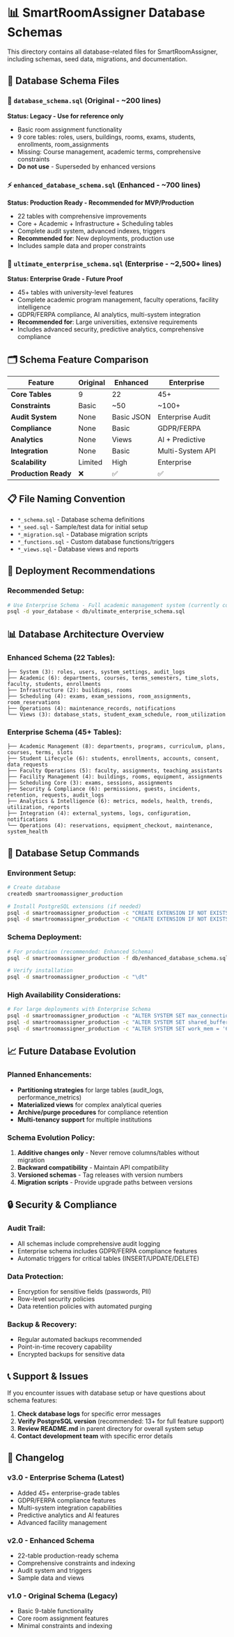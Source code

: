 # 📊 SmartRoomAssigner Database Schemas

This directory contains all database-related files for SmartRoomAssigner, including schemas, seed data, migrations, and documentation.

## 📁 Database Schema Files

### 🎯 `database_schema.sql` (Original - ~200 lines)
**Status: Legacy - Use for reference only**
- Basic room assignment functionality
- 9 core tables: roles, users, buildings, rooms, exams, students, enrollments, room_assignments
- Missing: Course management, academic terms, comprehensive constraints
- **Do not use** - Superseded by enhanced versions

### ⚡ `enhanced_database_schema.sql` (Enhanced - ~700 lines)
**Status: Production Ready - Recommended for MVP/Production**
- 22 tables with comprehensive improvements
- Core + Academic + Infrastructure + Scheduling tables
- Complete audit system, advanced indexes, triggers
- **Recommended for**: New deployments, production use
- Includes sample data and proper constraints

### 🚀 `ultimate_enterprise_schema.sql` (Enterprise - ~2,500+ lines)
**Status: Enterprise Grade - Future Proof**
- 45+ tables with university-level features
- Complete academic program management, faculty operations, facility intelligence
- GDPR/FERPA compliance, AI analytics, multi-system integration
- **Recommended for**: Large universities, extensive requirements
- Includes advanced security, predictive analytics, comprehensive compliance

## 🗂️ Schema Feature Comparison

| Feature | Original | Enhanced | Enterprise |
|---------|----------|----------|------------|
| **Core Tables** | 9 | 22 | 45+ |
| **Constraints** | Basic | ~50 | ~100+ |
| **Audit System** | None | Basic JSON | Enterprise Audit |
| **Compliance** | None | Basic | GDPR/FERPA |
| **Analytics** | None | Views | AI + Predictive |
| **Integration** | None | Basic | Multi-System API |
| **Scalability** | Limited | High | Enterprise |
| **Production Ready** | ❌ | ✅ | ✅ |

## 📋 File Naming Convention

- `*_schema.sql` - Database schema definitions
- `*_seed.sql` - Sample/test data for initial setup
- `*_migration.sql` - Database migration scripts
- `*_functions.sql` - Custom database functions/triggers
- `*_views.sql` - Database views and reports

## 🚀 Deployment Recommendations

### **Recommended Setup:**
```bash
# Use Enterprise Schema - Full academic management system (currently configured in models)
psql -d your_database < db/ultimate_enterprise_schema.sql
```

## 📊 Database Architecture Overview

### **Enhanced Schema (22 Tables):**
```
├── System (3): roles, users, system_settings, audit_logs
├── Academic (6): departments, courses, terms_semesters, time_slots, faculty, students, enrollments
├── Infrastructure (2): buildings, rooms
├── Scheduling (4): exams, exam_sessions, room_assignments, room_reservations
├── Operations (4): maintenance_records, notifications
└── Views (3): database_stats, student_exam_schedule, room_utilization
```

### **Enterprise Schema (45+ Tables):**
```
├── Academic Management (8): departments, programs, curriculum, plans, courses, terms, slots
├── Student Lifecycle (6): students, enrollments, accounts, consent, data_requests
├── Faculty Operations (5): faculty, assignments, teaching_assistants
├── Facility Management (4): buildings, rooms, equipment, assignments
├── Scheduling Core (3): exams, sessions, assignments
├── Security & Compliance (6): permissions, guests, incidents, retention, requests, audit_logs
├── Analytics & Intelligence (6): metrics, models, health, trends, utilization, reports
├── Integration (4): external_systems, logs, configuration, notifications
└── Operations (4): reservations, equipment_checkout, maintenance, system_health
```

## 🔧 Database Setup Commands

### **Environment Setup:**
```bash
# Create database
createdb smartroomassigner_production

# Install PostgreSQL extensions (if needed)
psql -d smartroomassigner_production -c "CREATE EXTENSION IF NOT EXISTS pg_trgm;"
psql -d smartroomassigner_production -c "CREATE EXTENSION IF NOT EXISTS postgis;"
```

### **Schema Deployment:**
```bash
# For production (recommended: Enhanced Schema)
psql -d smartroomassigner_production -f db/enhanced_database_schema.sql

# Verify installation
psql -d smartroomassigner_production -c "\dt"
```

### **High Availability Considerations:**
```bash
# For large deployments with Enterprise Schema
psql -d smartroomassigner_production -c "ALTER SYSTEM SET max_connections = 200;"
psql -d smartroomassigner_production -c "ALTER SYSTEM SET shared_buffers = '2GB';"
psql -d smartroomassigner_production -c "ALTER SYSTEM SET work_mem = '64MB';"
```

## 📈 Future Database Evolution

### **Planned Enhancements:**
- **Partitioning strategies** for large tables (audit_logs, performance_metrics)
- **Materialized views** for complex analytical queries
- **Archive/purge procedures** for compliance retention
- **Multi-tenancy support** for multiple institutions

### **Schema Evolution Policy:**
1. **Additive changes only** - Never remove columns/tables without migration
2. **Backward compatibility** - Maintain API compatibility
3. **Versioned schemas** - Tag releases with version numbers
4. **Migration scripts** - Provide upgrade paths between versions

## 🔒 Security & Compliance

### **Audit Trail:**
- All schemas include comprehensive audit logging
- Enterprise schema includes GDPR/FERPA compliance features
- Automatic triggers for critical tables (INSERT/UPDATE/DELETE)

### **Data Protection:**
- Encryption for sensitive fields (passwords, PII)
- Row-level security policies
- Data retention policies with automated purging

### **Backup & Recovery:**
- Regular automated backups recommended
- Point-in-time recovery capability
- Encrypted backups for sensitive data

## 📞 Support & Issues

If you encounter issues with database setup or have questions about schema features:

1. **Check database logs** for specific error messages
2. **Verify PostgreSQL version** (recommended: 13+ for full feature support)
3. **Review README.md** in parent directory for overall system setup
4. **Contact development team** with specific error details

## 📝 Changelog

### **v3.0 - Enterprise Schema (Latest)**
- Added 45+ enterprise-grade tables
- GDPR/FERPA compliance features
- Multi-system integration capabilities
- Predictive analytics and AI features
- Advanced facility management

### **v2.0 - Enhanced Schema**
- 22-table production-ready schema
- Comprehensive constraints and indexing
- Audit system and triggers
- Sample data and views

### **v1.0 - Original Schema (Legacy)**
- Basic 9-table functionality
- Core room assignment features
- Minimal constraints and indexing
